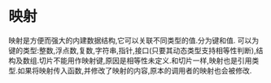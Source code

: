# 映射

映射是方便而强大的内建数据结构,它可以关联不同类型的值.分为键和值.
可以为键的类型:整数,浮点数,复数,字符串,指针,接口(只要其动态类型支持相等性判断),结构及数组.切片不能用作映射键,原因是相等性未定义.和切片一样,映射也是引用类型.如果将映射传入函数,并修改了映射的内容,原本的调用者的映射也会被修改.
